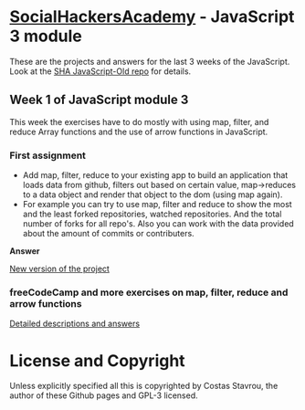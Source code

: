 ﻿# [SocialHackersAcademy](https://www.socialhackersacademy.org/) - JavaScript 3 module

These are the projects and answers for the last 3 weeks of the JavaScript.
Look at the [SHA JavaScript-Old repo](https://github.com/SocialHackersCodeSchool/JavaScript-Old)
for details.

## Week 1 of JavaScript module 3

This week the exercises have to do mostly with using map, filter,
and reduce Array functions and the use of arrow functions in JavaScript.


### First assignment

- Add map, filter, reduce to  your existing app to build an application that loads data from github, filters out based on certain value, map->reduces to a data object and render that object to the dom (using map again).
- For example you can try to use map, filter and reduce to show the most and the least forked repositories, watched repositories. And the total number of forks for all repo's. Also you can work with the data provided about the amount of commits or contributers.

**Answer**

[New version of the project](https://costasstavrou.github.io/sha-javascript3/week1/step3/index.html)


### freeCodeCamp and more exercises on map, filter, reduce and arrow functions

[Detailed descriptions and answers](https://costasstavrou.github.io/sha-javascript3/week1/)




# License and Copyright

Unless explicitly specified all this is copyrighted by Costas Stavrou, the
author of these Github pages and GPL-3 licensed.
